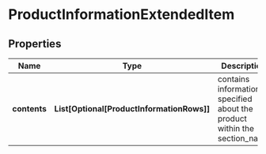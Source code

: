 # ProductInformationExtendedItem


## Properties

| Name | Type | Description | Notes |
|------------ | ------------- | ------------- | -------------|
**contents** | **List[Optional[ProductInformationRows]]** | contains information specified about the product within the section_name |[optional]|
